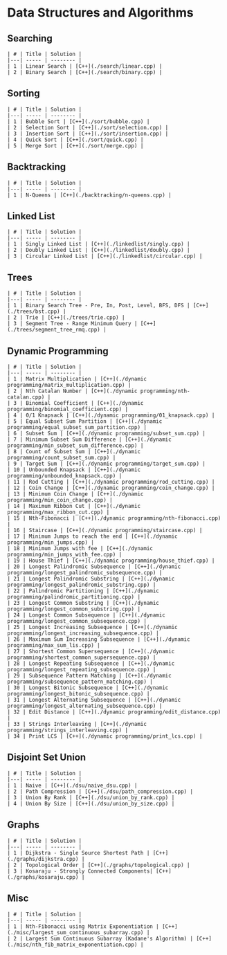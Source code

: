 # Data Structures and Algorithms

## Searching

	| # | Title | Solution |
	|---| ----- | -------- |
	| 1 | Linear Search | [C++](./search/linear.cpp) |
	| 2 | Binary Search | [C++](./search/binary.cpp) | 

## Sorting

	| # | Title | Solution |
	|---| ----- | -------- |
	| 1 | Bubble Sort | [C++](./sort/bubble.cpp) |
	| 2 | Selection Sort | [C++](./sort/selection.cpp) | 
	| 3 | Insertion Sort | [C++](./sort/insertion.cpp) |
	| 4 | Quick Sort | [C++](./sort/quick.cpp) |
	| 5 | Merge Sort | [C++](./sort/merge.cpp) |

## Backtracking

	| # | Title | Solution |
	|---| ----- | -------- |
	| 1 | N-Queens | [C++](./backtracking/n-queens.cpp) |

## Linked List
	
	| # | Title | Solution |
	|---| ----- | -------- |
	| 1 | Singly Linked List | [C++](./linkedlist/singly.cpp) |
	| 2 | Doubly Linked List | [C++](./linkedlist/doubly.cpp) |
	| 3 | Circular Linked List | [C++](./linkedlist/circular.cpp) |

## Trees

	| # | Title | Solution |
	|---| ----- | -------- |
	| 1 | Binary Search Tree - Pre, In, Post, Level, BFS, DFS | [C++](./trees/bst.cpp) |
	| 2 | Trie | [C++](./trees/trie.cpp) |
	| 3 | Segment Tree - Range Minimum Query | [C++](./trees/segment_tree_rmq.cpp) |

## Dynamic Programming

	| # | Title | Solution |
	|---| ----- | -------- |
	| 1 | Matrix Multiplication | [C++](./dynamic programming/matrix_multiplication.cpp) |
	| 2 | Nth Catalan Number | [C++](./dynamic programming/nth-catalan.cpp) |
	| 3 | Binomial Coefficient | [C++](./dynamic programming/binomial_coefficient.cpp) |
	| 4 | 0/1 Knapsack | [C++](./dynamic programming/01_knapsack.cpp) |
	| 5 | Equal Subset Sum Partition | [C++](./dynamic programming/equal_subset_sum_partition.cpp) |
	| 6 | Subset Sum | [C++](./dynamic programming/subset_sum.cpp) |
	| 7 | Minimum Subset Sum Difference | [C++](./dynamic programming/min_subset_sum_difference.cpp) |
	| 8 | Count of Subset Sum | [C++](./dynamic programming/count_subset_sum.cpp) |
	| 9 | Target Sum | [C++](./dynamic programming/target_sum.cpp) |
	| 10 | Unbounded Knapsack | [C++](./dynamic programming/unbounded_knapsack.cpp) |
	| 11 | Rod Cutting | [C++](./dynamic programming/rod_cutting.cpp) |
	| 12 | Coin Change | [C++](./dynamic programming/coin_change.cpp) |
	| 13 | Minimum Coin Change | [C++](./dynamic programming/min_coin_change.cpp) |
	| 14 | Maximum Ribbon Cut | [C++](./dynamic programming/max_ribbon_cut.cpp) |
	| 15 | Nth-Fibonacci | [C++](./dynamic programming/nth-fibonacci.cpp) |
	| 16 | Staircase | [C++](./dynamic programming/staircase.cpp) |
	| 17 | Minimum Jumps to reach the end | [C++](./dynamic programming/min_jumps.cpp) |
	| 18 | Minimum Jumps with fee | [C++](./dynamic programming/min_jumps_with_fee.cpp) |
	| 19 | House Thief | [C++](./dynamic programming/house_thief.cpp) |
	| 20 | Longest Palindromic Subsequence | [C++](./dynamic programming/longest_palindromic_subsequence.cpp) |
	| 21 | Longest Palindromic Substring | [C++](./dynamic programming/longest_palindromic_substring.cpp) |
	| 22 | Palindromic Partitioning | [C++](./dynamic programming/palindromic_partitioning.cpp) |
	| 23 | Longest Common Substring | [C++](./dynamic programming/longest_common_substring.cpp) |
	| 24 | Longest Common Subsequence | [C++](./dynamic programming/longest_common_subsequence.cpp) |
	| 25 | Longest Increasing Subsequence | [C++](./dynamic programming/longest_increasing_subsequence.cpp) |
	| 26 | Maximum Sum Increasing Subsequence | [C++](./dynamic programming/max_sum_lis.cpp) |
	| 27 | Shortest Common Supersequence | [C++](./dynamic programming/shortest_common_supersequence.cpp) |
	| 28 | Longest Repeating Subsequence | [C++](./dynamic programming/longest_repeating_subsequence.cpp) |
	| 29 | Subsequence Pattern Matching | [C++](./dynamic programming/subsequence_pattern_matching.cpp) |
	| 30 | Longest Bitonic Subsequence | [C++](./dynamic programming/longest_bitonic_subsequence.cpp) |
	| 31 | Longest Alternating Subsequence | [C++](./dynamic programming/longest_alternating_subsequence.cpp) |
	| 32 | Edit Distance | [C++](./dynamic programming/edit_distance.cpp) |
	| 33 | Strings Interleaving | [C++](./dynamic programming/strings_interleaving.cpp) |
	| 34 | Print LCS | [C++](./dynamic programming/print_lcs.cpp) |

## Disjoint Set Union

	| # | Title | Solution |
	|---| ----- | -------- |
	| 1 | Naive | [C++](./dsu/naive_dsu.cpp) |
	| 2 | Path Compression | [C++](./dsu/path_compression.cpp) |
	| 3 | Union By Rank | [C++](./dsu/union_by_rank.cpp) |
	| 4 | Union By Size | [C++](./dsu/union_by_size.cpp) |

## Graphs

	| # | Title | Solution |
	|---| ----- | -------- |
	| 1 | Dijkstra - Single Source Shortest Path | [C++](./graphs/dijkstra.cpp) |
	| 2 | Topological Order | [C++](./graphs/topological.cpp) |
	| 3 | Kosaraju - Strongly Connected Components| [C++](./graphs/kosaraju.cpp) |

## Misc

	| # | Title | Solution |
	|---| ----- | -------- |
	| 1 | Nth-Fibonacci using Matrix Exponentiation | [C++](./misc/largest_sum_continuous_subarray.cpp) |
	| 2 | Largest Sum Continuous Subarray (Kadane's Algorithm) | [C++](./misc/nth_fib_matrix_exponentiation.cpp) |
